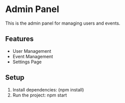 # Admin Panel

This is the admin panel for managing users and events.

## Features
- User Management
- Event Management
- Settings Page

## Setup
1. Install dependencies:
(npm install)
2. Run the project:
npm start